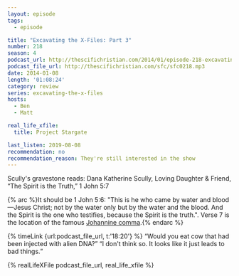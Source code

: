 ```yaml
---
layout: episode
tags:
  - episode

title: "Excavating the X-Files: Part 3"
number: 218
season: 4
podcast_url: http://thescifichristian.com/2014/01/episode-218-excavating-the-x-files-part-3/
podcast_file_url: http://thescifichristian.com/sfc/sfc0218.mp3
date: 2014-01-08
length: '01:08:24'
category: review
series: excavating-the-x-files
hosts:
  - Ben
  - Matt

real_life_xfile: 
  title: Project Stargate

last_listen: 2019-08-08
recommendation: no
recommendation_reason: They're still interested in the show
---
```

Scully's gravestone reads: Dana Katherine Scully, Loving Daughter & Friend, “The Spirit is the Truth,” 1 John 5:7

{% arc %}It should be 1 John 5:6: "This is he who came by water and blood—Jesus Christ; not by the water only but by the water and the blood. And the Spirit is the one who testifies, because the Spirit is the truth.". Verse 7 is the location of the famous <a href="https://en.m.wikipedia.org/wiki/Johannine_Comma">Johannine comma</a>.{% endarc %}

<div class="quote">
  {% timeLink {url:podcast_file_url, t:'18:20'} %}
  <q class="ben">Would you eat cow that had been injected with alien DNA?</q>
  <q class="matt">I don't think so. It looks like it just leads to bad things.</q>
</div>

{% realLifeXFile podcast_file_url, real_life_xfile %}